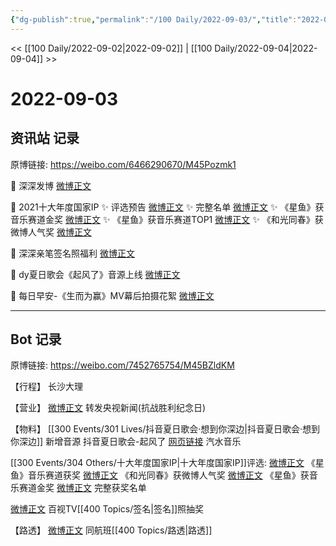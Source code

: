 ```yaml
---
{"dg-publish":true,"permalink":"/100 Daily/2022-09-03/","title":"2022-09-03","created":"2022-12-07T16:38:31.000+08:00","updated":"2023-04-11T14:46:33.421+08:00"}
---
```



<< [[100 Daily/2022-09-02\|2022-09-02]] | [[100 Daily/2022-09-04\|2022-09-04]] >>

# 2022-09-03

## 资讯站 记录

原博链接: https://weibo.com/6466290670/M45Pozmk1

💫 深深发博 [微博正文](https://m.weibo.cn/6466290670/4809573187716937)

💫 2021十大年度国家IP
✨ 评选预告 [微博正文](https://m.weibo.cn/6466290670/4809610215558856)
✨ 完整名单 [微博正文](https://m.weibo.cn/6466290670/4809659209483371)
✨ 《星鱼》获音乐赛道金奖 [微博正文](https://m.weibo.cn/6466290670/4809726930191927)
✨ 《星鱼》获音乐赛道TOP1 [微博正文](https://m.weibo.cn/6466290670/4809632974112220)
✨ 《和光同春》获微博人气奖 [微博正文](https://m.weibo.cn/6466290670/4809640356087121)

💫 深深亲笔签名照福利 [微博正文](https://m.weibo.cn/6466290670/4809651176079433)

💫 dy夏日歌会《起风了》音源上线 [微博正文](https://m.weibo.cn/6466290670/4809514891347070)

💫 每日早安-《生而为赢》MV幕后拍摄花絮
[微博正文](https://m.weibo.cn/6466290670/4809514882172926)

---
## Bot 记录

原博链接: https://weibo.com/7452765754/M45BZldKM

【行程】
长沙大理

【营业】
[微博正文](https://m.weibo.cn/1736988591/4809568720785379) 转发央视新闻(抗战胜利纪念日)

【物料】
[[300 Events/301 Lives/抖音夏日歌会·想到你深边\|抖音夏日歌会·想到你深边]] 新增音源
抖音夏日歌会-起风了
[网页链接](https://weibo.cn/sinaurl?u=https%3A%2F%2Fmusic.douyin.com%2Fqishui%2Fshare%2Ftrack%3Ftrack_id%3D7128313451004299265) 汽水音乐

[[300 Events/304 Others/十大年度国家IP\|十大年度国家IP]]评选:
[微博正文](https://m.weibo.cn/5508802293/4809631370578250) 《星鱼》音乐赛道获奖
[微博正文](https://m.weibo.cn/5508802293/4809639621040152) 《和光同春》获微博人气奖
[微博正文](https://m.weibo.cn/5508802293/4809724950484866) 《星鱼》获音乐赛道金奖
[微博正文](https://m.weibo.cn/5508802293/4809651759619608) 完整获奖名单

[微博正文](https://m.weibo.cn/7516842376/4809621560363974) 百视TV[[400 Topics/签名\|签名]]照抽奖

【路透】
[微博正文](https://m.weibo.cn/6463192460/4809715105925232) 同航班[[400 Topics/路透\|路透]]

